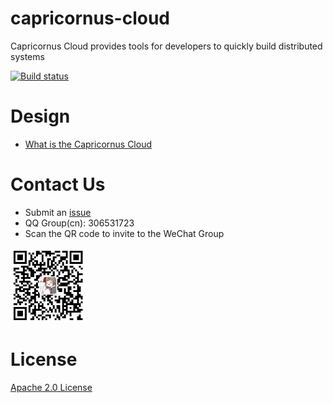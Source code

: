 # capricornus-cloud
Capricornus Cloud provides tools for developers to quickly build distributed systems

[![Build status](https://ci.appveyor.com/api/projects/status/0iv3uj6scq0qb1ya/branch/master?svg=true)](https://ci.appveyor.com/project/liuhaoyang/capricornus-cloud/branch/master)

# Design
- [What is the Capricornus Cloud](docs/design/draft.md)

# Contact Us
* Submit an [issue](https://github.com/capricornus-platform/capricornus-cloud/issues/new)
* QQ Group(cn): 306531723
* Scan the QR code to invite to the WeChat Group  
<img src="docs/static/images/wechat.png" alt="wechat QR Code" height="120"/>

# License
[Apache 2.0 License](/LICENSE)